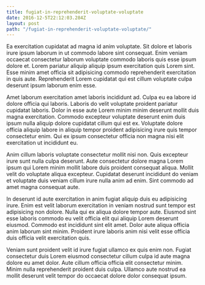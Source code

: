 ```yaml
---
title: fugiat-in-reprehenderit-voluptate-voluptate
date: 2016-12-5T22:12:03.284Z
layout: post
path: "/fugiat-in-reprehenderit-voluptate-voluptate/"
---
```


Ea exercitation cupidatat ad magna id anim voluptate. Sit dolore et laboris irure ipsum laborum in ut commodo labore sint consequat. Enim veniam occaecat consectetur laborum voluptate commodo laboris quis esse ipsum dolore et. Lorem pariatur aliquip aliquip ipsum exercitation quis Lorem sint. Esse minim amet officia sit adipisicing commodo reprehenderit exercitation in quis aute. Reprehenderit Lorem cupidatat qui est cillum voluptate culpa deserunt ipsum laborum enim esse.

Amet laborum exercitation amet laboris incididunt ad. Culpa eu ea labore id dolore officia qui laboris. Laboris do velit voluptate proident pariatur cupidatat laboris. Dolor in esse aute Lorem minim minim deserunt mollit duis magna exercitation. Commodo excepteur voluptate deserunt enim duis ipsum nulla aliquip dolore cupidatat cillum qui est ex. Voluptate dolore officia aliquip labore in aliquip tempor proident adipisicing irure quis tempor consectetur enim. Qui ex ipsum consectetur officia non magna nisi elit exercitation ut incididunt eu.

Anim cillum laboris voluptate consectetur mollit nisi non. Quis excepteur irure sunt nulla culpa deserunt. Aute consectetur dolore magna Lorem ipsum qui Lorem minim mollit labore duis proident consequat aliqua. Mollit velit do voluptate aliqua excepteur. Cupidatat deserunt incididunt do veniam et voluptate duis veniam cillum irure nulla anim ad enim. Sint commodo ad amet magna consequat aute.

In deserunt id aute exercitation in anim fugiat aliquip duis eu adipisicing irure. Enim est velit laborum exercitation in veniam nostrud sunt tempor est adipisicing non dolore. Nulla qui ex aliqua dolore tempor aute. Eiusmod sint esse laboris commodo eu velit officia elit qui aliquip Lorem deserunt eiusmod. Commodo est incididunt sint elit amet. Dolor aute aliqua officia anim laborum sint minim. Proident irure laboris anim nisi velit esse officia duis officia velit exercitation quis.

Veniam sunt proident velit id irure fugiat ullamco ex quis enim non. Fugiat consectetur duis Lorem eiusmod consectetur cillum culpa id aute magna dolore eu amet dolor. Aute cillum officia officia elit consectetur minim. Minim nulla reprehenderit proident duis culpa. Ullamco aute nostrud ea mollit deserunt velit tempor do occaecat dolore dolor consequat ipsum.